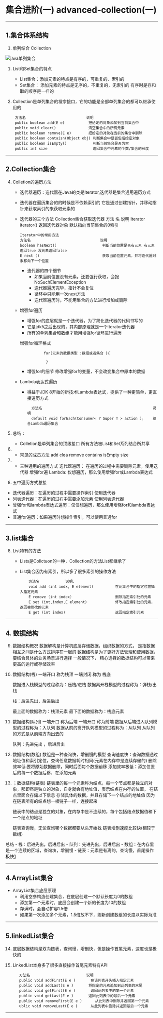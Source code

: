 # 集合进阶(一) advanced-collection(一)


---

## 1.集合体系结构
1. 单列结合 Collection

![java单列集合](C:\Users\kelly\Pictures\Screenshots\java单列集合.png)

1. List和Set集合的特点
   - List集合：添加元素的特点是有序的，可重复的、索引的
   - Set集合： 添加元素的特点是无序的，不重复的，无索引的
   有序时是存和取的顺序是一样的

2. Collection是单列集合的祖宗接口，它的功能是全部单列集合的都可以继承使用的

        方法名                            说明
        public boolean add(E e)           把给定的对象添加到当前集合中
        public void clear()               清空集合中的所有元素
        public boolean remove(E e)        把给定的对象在当前的集合中删除
        public boolean contaisn(Object obj) 判断集合中是否包括给定对象
        public boolean isEmpty()            判断当前集合是否为空
        public int size                     返回集合中元素的个数/集合的长度


---


## 2.Collection集合
4. Colletion的遍历方法
   - 迭代器遍历：迭代器在Java的类是Iterator,迭代器是集合通用遍历方式

   - 迭代器在遍历集合的的时候是不依赖索引的 它是通过创建指针，并移动指针来获取索引的来获取元素的
   - 迭代器的三个方法
         Collection集合获取迭代器
         方法 名                               说明
         Iterator<E> iterator()                返回迭代器对象 默认指向当前集合的0索引

         Iterator中的常用方法
         方法名                                说明
         boolean hasNext()                     判断当前位置是否有元素 有元素返回true 没元素返回false
         E next ()                             获取当前位置元素，并将迭代器对象移向下一个位置
     - 迭代器的四个细节
       - 如果当前位置没有元素，还要强行获取，会报NoSuchElementException
       - 迭代器遍历完毕，指针不会复位
       - 循环中只能用一次next方法
       - 迭代器遍历时，不能用集合的方法进行增加或删除

   - 增强for遍历
     - 增强for的底层就是一个迭代器，为了简化迭代器的代码书写的
     - 它是jdk5之后出现的，其内部原理就是一个Iterator迭代器
     - 所有的单列集合和数组才能用增强for循环进行遍历

     增强for循环格式
     
                    for(元素的数据类型 :数组或者集合 ){
         
                     }
      - 增强for的细节
        修改增强for的变量，不会改变集合中原本的数据
    - Lambda表达式遍历
      - 得益于JDK 8开始的新技术Lambda表达式，提供了一种更简单，更直接遍历方式

              方法名                                                   说明
              default void forEach(Consumer< ? Super T > action );    结合Lambda遍历集合
5. 总结：
    - Colletion是单列集合的顶级接口 所有方法被List和Set系列结合所共享
6.  - 常见的成员方法
     add clea remove contains isEmpty size
7.  - 三种通用的遍历方式
      迭代器遍历： 在遍历的过程中需要删除元素，使用迭代器
      增强for遍 Lambda: 仅想遍历，那么使用增强for或Lambda表达式

9. 五中遍历方式总接
  - 迭代器遍历：在遍历的过程中需要操作索引 使用迭代器
  - 列表迭代器：在遍历的过程中需要添加元素 使用列表迭代器
  - 曾强for和lambda表达式遍历：仅仅想遍历，那么使用增强for和lambda表达式
  - 普通for遍历：如果遍历时想操作索引，可以使用普通for

---


## 3.list集合
8. List特有的方法
   -  Lists是Collctuon的一种，Collection的方法List都继承了
   -  List集合因为有索引，所以多了很多索引的操作方法
   
              方法名            说明、
              void add (int indx, E element)          在此集合中的指定位置插入指定元素
              E remove (int index)                    删除指定索引处的元素
              E set (int,index,E element)             修改指定索引处的元素，返回被修改的元素
              E get (int index)                       返回指定索引元素



---


## 4. 数据结构
9.  数据结构概况
    数据解构是计算机底层存储数据，组织数据的方式，
    是指数据相互之间是什么方式排序在一起的
    数据结构是为了更好方法管理和使用数据，要结合具体的业务场景进行选择
    一般情况下， 精心选择的数据结构可以带来更高的运行或存储效率
10. 数据结构(栈)
    一端开口 称为栈顶  一端封闭 称为 栈底

    数据进入栈模型的过程称为：压栈/进栈
    数据离开栈模型的过程称为：弹栈/出栈

     栈：后进先出，后进后出

    最上面的数据称为：栈顶元素
    最下面的数据称为：栈底元素

11. 数据结构(队列)
    一端开口 称为后端 一端开口 称为前端
    数据从后端进入队列模型的过程称为：入队列
    数据从前的离开队列模型的过程称为：从队列
    从队列的方式是从前端方向出去的

     队列：先进先出 ，后进后出

12. 数据结构(数组)
    数组是一种查询快，增删慢的模型
    查询速度快：查询数据通过地址值和索引定位，查询任意数据耗时相同(元素在内存中是连续存储的)
    删除效率低:要将原始数据删除，同时后面每个数据前移
    添加效率极低：添加位置后的每一个数据后移，在添加元素

13. ；数据结构(链表)
     链表里的每一个元素称为结点，每一个节点都是独立的对象，那即然是独立的对象，自身就会有地址值，表示结点在内存的位置，
     在结点里面会存储以下信息 存储具体的数据，并且存储下一个结点的地址值
     因为在链表所有的结点想一根链子一样，连接起来 

     链表中的结点是独立的对象，在内存中是不连续的，每个包括结点数据值和下一个结点的地址

     链表查询慢，无论查询哪个数据都要从头开始找
     链表增删速度比较快(相较于数组)

总结
      - 栈：后进先出，后进后出
      - 队列：先进先出，后进后出
      - 数组：在内存里是一个连续的区域，查询块，增删慢
      - 链表：元素是有离的，查询慢，首尾操作极快】

---

## 4.ArrayList集合
   - ArrayList集合底层原理
     - 利用空参构造创建集合，在底层创建一个默认长度为0的数组
     - 添加第一个元素时，底层会创建一个新的长度为10的数组
     - 存满时，会自动扩容1.5倍
     - 如果第一次添加多个元素，1.5倍放不下，则新创建数组的长度以实际为准

---


## 5.linkedList集合
14. 底层数据结构是双向链表，查询慢，增删快，但是操作首尾元素，速度也是极快的
15. LinkedList本身多了很多直接操作首尾元素特有API

           方法名                          说明
           public void addFirst(E e )       在该列表开头插入指定元素
           public void addLast(E e )       将指定的元素追加到此列表的末尾
           public void getFirst(E e )       返回此列表中的第一个元素
           public void getLast(E e )       返回此列表中的最后一个元素
           public void removeFirst(E e )      从此列表中删除并返回第一个元素
           ublic void removeLast(E e )      从此列表中删除并返回最后一个元素

---